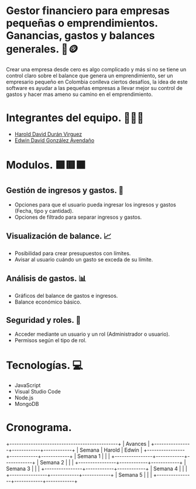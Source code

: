 
# Gestor financiero para empresas pequeñas o emprendimientos. Ganancias, gastos y balances generales. 🏦🪙 

Crear una empresa desde cero es algo complicado y más si no se tiene un control claro sobre el balance que genera un emprendimiento, ser un empresario pequeño en Colombia conlleva ciertos desafíos, la idea de este software es ayudar a las pequeñas empresas a llevar mejor su control de gastos y hacer mas ameno su camino en el emprendimiento.

# Integrantes del equipo. 🧑‍💻🔧

- [Harold David Durán Virguez](https://github.com/Hardur17)
- [Edwin David González Avendaño](https://github.com/Edwinahhh)

# Modulos. 🟪🟥🟧

## Gestión de ingresos y gastos. 💸
- Opciones para que el usuario pueda ingresar los ingresos y gastos (Fecha, tipo y cantidad).
- Opciones de filtrado para separar ingresos y gastos.

## Visualización de balance. 📈
- Posibilidad para crear presupuestos con límites.
- Avisar al usuario cuándo un gasto se exceda de su límite.

## Análisis de gastos. 📊
- Gráficos del balance de gastos e ingresos.
- Balance económico básico.

## Seguridad y roles. 🔐
- Acceder mediante un usuario y un rol (Administrador o usuario).
- Permisos según el tipo de rol.

# Tecnologías. 💻
- JavaScript
- Visual Studio Code
- Node.js
- MongoDB

# Cronograma.

+----------------------------------------------+
|                   Avances                   |
+----------------+------------+------------+
|     Semana     |   Harold   |   Edwin    |
+----------------+------------+------------+
|   Semana 1     |            |            |
+----------------+------------+------------+
|   Semana 2     |            |            |
+----------------+------------+------------+
|   Semana 3     |            |            |
+----------------+------------+------------+
|   Semana 4     |            |            |
+----------------+------------+------------+
|   Semana 5     |            |            |
+----------------+------------+------------+


